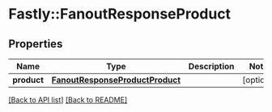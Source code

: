 # Fastly::FanoutResponseProduct

## Properties

| Name | Type | Description | Notes |
| ---- | ---- | ----------- | ----- |
| **product** | [**FanoutResponseProductProduct**](FanoutResponseProductProduct.md) |  | [optional] |

[[Back to API list]](../../README.md#endpoints) [[Back to README]](../../README.md)

